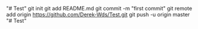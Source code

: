 "# Test"  git init git add README.md git commit -m "first commit" git remote add origin https://github.com/Derek-Wds/Test.git git push -u origin master
"# Test" 
